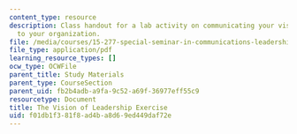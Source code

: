 ```yaml
---
content_type: resource
description: Class handout for a lab activity on communicating your vision of leadership
  to your organization.
file: /media/courses/15-277-special-seminar-in-communications-leadership-and-personal-effectiveness-coaching-fall-2008/f01db1f381f8ad4ba8d69ed449daf72e_handout_9.pdf
file_type: application/pdf
learning_resource_types: []
ocw_type: OCWFile
parent_title: Study Materials
parent_type: CourseSection
parent_uid: fb2b4adb-a9fa-9c52-a69f-36977eff55c9
resourcetype: Document
title: The Vision of Leadership Exercise
uid: f01db1f3-81f8-ad4b-a8d6-9ed449daf72e
---
```

